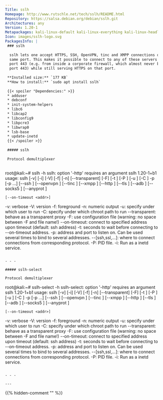 ```yaml
---
Title: sslh
Homepage: http://www.rutschle.net/tech/sslh/README.html
Repository: https://salsa.debian.org/debian/sslh.git
Architectures: any
Version: 1.20-1
Metapackages: kali-linux-default kali-linux-everything kali-linux-headless kali-linux-large kali-tools-information-gathering kali-tools-post-exploitation kali-tools-web 
Icon: images/sslh-logo.svg
PackagesInfo: |
 ### sslh
 
  sslh lets one accept HTTPS, SSH, OpenVPN, tinc and XMPP connections on the
  same port. This makes it possible to connect to any of these servers on
  port 443 (e.g. from inside a corporate firewall, which almost never block
  port 443) while still serving HTTPS on that port.
 
 **Installed size:** `177 KB`  
 **How to install:** `sudo apt install sslh`  
 
 {{< spoiler "Dependencies:" >}}
 * adduser
 * debconf 
 * init-system-helpers 
 * libc6 
 * libcap2 
 * libconfig9
 * libpcre3
 * libwrap0 
 * lsb-base 
 * update-inetd
 {{< /spoiler >}}
 
 ##### sslh
 
 Protocol demultiplexer
 
 ```
 root@kali:~# sslh -h
 sslh: option '-http' requires an argument
 sslh 1.20-1+b1
 usage:
 	sslh  [-v] [-i] [-V] [-f] [-n] [--transparent] [-F<file>]
 	[-t <timeout>] [-P <pidfile>] [-u <username>] [-C <chroot>] -p <addr> [-p <addr> ...] 
 	[--ssh <addr>]
 	[--openvpn <addr>]
 	[--tinc <addr>]
 	[--xmpp <addr>]
 	[--http <addr>]
 	[--tls <addr>]
 	[--adb <addr>]
 	[--socks5 <addr>]
 	[--anyprot <addr>]
 
 
 	[--on-timeout <addr>]
 -v: verbose
 -V: version
 -f: foreground
 -n: numeric output
 -u: specify under which user to run
 -C: specify under which chroot path to run
 --transparent: behave as a transparent proxy
 -F: use configuration file (warning: no space between -F and file name!)
 --on-timeout: connect to specified address upon timeout (default: ssh address)
 -t: seconds to wait before connecting to --on-timeout address.
 -p: address and port to listen on.
     Can be used several times to bind to several addresses.
 --[ssh,ssl,...]: where to connect connections from corresponding protocol.
 -P: PID file.
 -i: Run as a inetd service.
 ```
 
 - - -
 
 ##### sslh-select
 
 Protocol demultiplexer
 
 ```
 root@kali:~# sslh-select -h
 sslh-select: option '-http' requires an argument
 sslh 1.20-1+b1
 usage:
 	sslh  [-v] [-i] [-V] [-f] [-n] [--transparent] [-F<file>]
 	[-t <timeout>] [-P <pidfile>] [-u <username>] [-C <chroot>] -p <addr> [-p <addr> ...] 
 	[--ssh <addr>]
 	[--openvpn <addr>]
 	[--tinc <addr>]
 	[--xmpp <addr>]
 	[--http <addr>]
 	[--tls <addr>]
 	[--adb <addr>]
 	[--socks5 <addr>]
 	[--anyprot <addr>]
 
 
 	[--on-timeout <addr>]
 -v: verbose
 -V: version
 -f: foreground
 -n: numeric output
 -u: specify under which user to run
 -C: specify under which chroot path to run
 --transparent: behave as a transparent proxy
 -F: use configuration file (warning: no space between -F and file name!)
 --on-timeout: connect to specified address upon timeout (default: ssh address)
 -t: seconds to wait before connecting to --on-timeout address.
 -p: address and port to listen on.
     Can be used several times to bind to several addresses.
 --[ssh,ssl,...]: where to connect connections from corresponding protocol.
 -P: PID file.
 -i: Run as a inetd service.
 ```
 
 - - -
 
---
```

{{% hidden-comment "<!--Do not edit anything above this line-->" %}}
